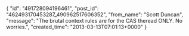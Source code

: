  {
   "id": "491728094196461",
   "post_id": "462493170453287_490962517606352",
   "from_name": "Scott Duncan",
   "message": "The brutal context rules are for the CAS theread ONLY. No worries.",
   "created_time": "2013-03-13T07:01:13+0000"
 }
